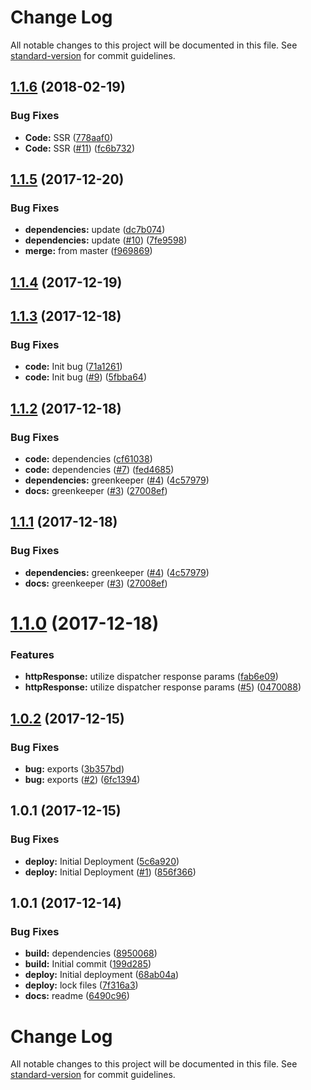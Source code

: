# Change Log

All notable changes to this project will be documented in this file. See [standard-version](https://github.com/conventional-changelog/standard-version) for commit guidelines.

<a name="1.1.6"></a>
## [1.1.6](https://github.com/adam-26/react-router-metadata-action/compare/v1.1.5...v1.1.6) (2018-02-19)


### Bug Fixes

* **Code:** SSR ([778aaf0](https://github.com/adam-26/react-router-metadata-action/commit/778aaf0))
* **Code:** SSR ([#11](https://github.com/adam-26/react-router-metadata-action/issues/11)) ([fc6b732](https://github.com/adam-26/react-router-metadata-action/commit/fc6b732))



<a name="1.1.5"></a>
## [1.1.5](https://github.com/adam-26/react-router-metadata-action/compare/v1.1.4...v1.1.5) (2017-12-20)


### Bug Fixes

* **dependencies:** update ([dc7b074](https://github.com/adam-26/react-router-metadata-action/commit/dc7b074))
* **dependencies:** update ([#10](https://github.com/adam-26/react-router-metadata-action/issues/10)) ([7fe9598](https://github.com/adam-26/react-router-metadata-action/commit/7fe9598))
* **merge:** from master ([f969869](https://github.com/adam-26/react-router-metadata-action/commit/f969869))



<a name="1.1.4"></a>
## [1.1.4](https://github.com/adam-26/react-router-metadata-action/compare/v1.1.3...v1.1.4) (2017-12-19)



<a name="1.1.3"></a>
## [1.1.3](https://github.com/adam-26/react-router-metadata-action/compare/v1.1.2...v1.1.3) (2017-12-18)


### Bug Fixes

* **code:** Init bug ([71a1261](https://github.com/adam-26/react-router-metadata-action/commit/71a1261))
* **code:** Init bug ([#9](https://github.com/adam-26/react-router-metadata-action/issues/9)) ([5fbba64](https://github.com/adam-26/react-router-metadata-action/commit/5fbba64))



<a name="1.1.2"></a>
## [1.1.2](https://github.com/adam-26/react-router-metadata-action/compare/v1.1.0...v1.1.2) (2017-12-18)


### Bug Fixes

* **code:** dependencies ([cf61038](https://github.com/adam-26/react-router-metadata-action/commit/cf61038))
* **code:** dependencies  ([#7](https://github.com/adam-26/react-router-metadata-action/issues/7)) ([fed4685](https://github.com/adam-26/react-router-metadata-action/commit/fed4685))
* **dependencies:** greenkeeper ([#4](https://github.com/adam-26/react-router-metadata-action/issues/4)) ([4c57979](https://github.com/adam-26/react-router-metadata-action/commit/4c57979))
* **docs:** greenkeeper ([#3](https://github.com/adam-26/react-router-metadata-action/issues/3)) ([27008ef](https://github.com/adam-26/react-router-metadata-action/commit/27008ef))



<a name="1.1.1"></a>
## [1.1.1](https://github.com/adam-26/react-router-metadata-action/compare/v1.1.0...v1.1.1) (2017-12-18)


### Bug Fixes

* **dependencies:** greenkeeper ([#4](https://github.com/adam-26/react-router-metadata-action/issues/4)) ([4c57979](https://github.com/adam-26/react-router-metadata-action/commit/4c57979))
* **docs:** greenkeeper ([#3](https://github.com/adam-26/react-router-metadata-action/issues/3)) ([27008ef](https://github.com/adam-26/react-router-metadata-action/commit/27008ef))



<a name="1.1.0"></a>
# [1.1.0](https://github.com/adam-26/react-router-metadata-action/compare/v1.0.2...v1.1.0) (2017-12-18)


### Features

* **httpResponse:** utilize dispatcher response params ([fab6e09](https://github.com/adam-26/react-router-metadata-action/commit/fab6e09))
* **httpResponse:** utilize dispatcher response params ([#5](https://github.com/adam-26/react-router-metadata-action/issues/5)) ([0470088](https://github.com/adam-26/react-router-metadata-action/commit/0470088))



<a name="1.0.2"></a>
## [1.0.2](https://github.com/adam-26/react-router-metadata-action/compare/v1.0.1...v1.0.2) (2017-12-15)


### Bug Fixes

* **bug:** exports ([3b357bd](https://github.com/adam-26/react-router-metadata-action/commit/3b357bd))
* **bug:** exports ([#2](https://github.com/adam-26/react-router-metadata-action/issues/2)) ([6fc1394](https://github.com/adam-26/react-router-metadata-action/commit/6fc1394))



<a name="1.0.1"></a>
## 1.0.1 (2017-12-15)


### Bug Fixes

* **deploy:** Initial Deployment ([5c6a920](https://github.com/adam-26/react-router-metadata-action/commit/5c6a920))
* **deploy:** Initial Deployment ([#1](https://github.com/adam-26/react-router-metadata-action/issues/1)) ([856f366](https://github.com/adam-26/react-router-metadata-action/commit/856f366))



<a name="1.0.1"></a>
## 1.0.1 (2017-12-14)


### Bug Fixes

* **build:** dependencies ([8950068](https://github.com/adam-26/react-router-metadata-action/commit/8950068))
* **build:** Initial commit ([199d285](https://github.com/adam-26/react-router-metadata-action/commit/199d285))
* **deploy:** Initial deployment ([68ab04a](https://github.com/adam-26/react-router-metadata-action/commit/68ab04a))
* **deploy:** lock files ([7f316a3](https://github.com/adam-26/react-router-metadata-action/commit/7f316a3))
* **docs:** readme ([6490c96](https://github.com/adam-26/react-router-metadata-action/commit/6490c96))



# Change Log

All notable changes to this project will be documented in this file. See [standard-version](https://github.com/conventional-changelog/standard-version) for commit guidelines.
